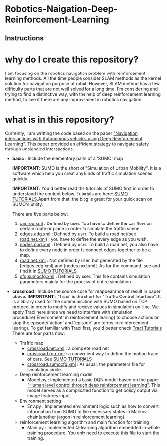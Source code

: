 # Robotics-Naigation-Deep-Reinforcement-Learning

## Instructions

# why do I create this repository?
I am focusing on the robotics navigation problem with reinforcement learning methods. All the time people consider SLAM methods as the kernel solution for navigation purpose of robot. However, SLAM method has a few difficulty parts that are not well solved for a long time. I'm considering and trying to find a distinctive way, with the help of deep reinforcement learning method, to see if there are any improvement in robotics navigation.

# what is in this repository?
Currently, I am writting the code based on the paper ["Navigation intersactions with Autonomous vehicles using Deep Reinforcement Learning"](http://xueshu.baidu.com/s?wd=paperuri%3A%288096d7729767e358d7308ee6a1bb902d%29&filter=sc_long_sign&tn=SE_xueshusource_2kduw22v&sc_vurl=http%3A%2F%2Farxiv.org%2Fpdf%2F1705.01196&ie=utf-8&sc_us=17616306211134359942). This paper provided an efficient strategy to navigate safety through unsignaled intersactions.

- **basic** : Include the elementary parts of a 'SUMO' map 

  **IMPORTANT**: SUMO is the short of "Simulation of Urban Mobility". It is a software which help you creat any kinds of traffic simulation scenes quickly. 
  
  **IMPORTANT**: You'd better read the tutorials of SUMO first in order to understand the content below. Tutorials are here: [SUMO TUTORIALS](http://sumo.dlr.de/wiki/Tutorials).Apart from that, the blog is great for your quick scan on SUMO's utility.
  
  There are five parts below:
  1. [car.rou.xml](https://github.com/lvlvlvlvlv/Robotics-Navigation-Deep-Reinforcement-Learning/blob/master/basic/car.rou.xml) : Defined by user. You have to define the car flow on certain route or place in order to simulate the traffic scene.
  2. [edges.edg.xml](https://github.com/lvlvlvlvlv/Robotics-Navigation-Deep-Reinforcement-Learning/blob/master/basic/edges.edg.xml) : Defined by user. To build a road net(see [road.net.xml](https://github.com/lvlvlvlvlv/Robotics-Navigation-Deep-Reinforcement-Learning/blob/master/basic/road.net.xml)) , you have to define the every edge as you wish.
  3. [nodes.nod.xml](https://github.com/lvlvlvlvlv/Robotics-Navigation-Deep-Reinforcement-Learning/blob/master/basic/nodes.nod.xml) : Defined by user. To build a road net, you also have to define every node in order to connect edges together to be a map.
  4. [road.net.xml](https://github.com/lvlvlvlvlv/Robotics-Navigation-Deep-Reinforcement-Learning/blob/master/basic/road.net.xml) : Not defined by user, but generated by the file [edges.edg.xml] and [nodes.nod.xml]. As for the command. see and find it in [SUMO TUTORIALS](http://sumo.dlr.de/wiki/Tutorials)
  5. [cfg.sumocfg.xml](https://github.com/lvlvlvlvlv/Robotics-Navigation-Deep-Reinforcement-Learning/blob/master/basic/cfg.sumocfg.xml) : Defined by user. This file contains simulation parameters mainly for the process of entire simulation.
  
- **crossroad** : Include the source code for reappearance of result in paper above.
  **IMPORTANT** : 'Traci' is the short for "Traffic Control Interface". It is a library used for the communication with SUMO based on TCP protocol in order to modify and recieve values in simulation on-line. We apply Traci here since we need to interfere with simulation procedure('Environment' in reinforcement learing) to choose actions or stop the episode('action' and 'episode' are terms in reinforcement learing). To get familiar with Traci first, you'd better check [Traci Tutorials](http://www.sumo.dlr.de/userdoc/TraCI/Protocol.html)
  There are four parts now:
   + Traffic map
     - [crossroad.net.xml](https://github.com/lvlvlvlvlv/Robotics-Navigation-Deep-Reinforcement-Learning/blob/master/crossroad/crossroad.net.xml) : a complete road net
     - [crossroad.rou.xml](https://github.com/lvlvlvlvlv/Robotics-Navigation-Deep-Reinforcement-Learning/blob/master/crossroad/crossroad.rou.xml) : a convenient way to define the motion trace of cars. See [SUMO TUTORIALS](http://sumo.dlr.de/wiki/Tutorials)
     - [crossroad.sumocfg.xml](https://github.com/lvlvlvlvlv/Robotics-Navigation-Deep-Reinforcement-Learning/blob/master/crossroad/crossroad.sumocfg) : As usual, the parameters file for simulation circle.
   + Deep reinforcement learning model
     - Model.py : Implemented a basic DQN model based on the paper ["Human level control through deep reinforcement learning"](https://www.nature.com/articles/nature14236.pdf). This model serves as a complicated function to get policy output via image features input.
   + Environment setting
     - Env.py : Implemented environment logic such as how to convert information from SUMO to the necessary states in Markov chain(another jargon in reinforcement learning).
   + reinforcement learning algorithm and main function for training
     - Main.py : Implemented Q-learning algorithm embedded in whole training procedure. You only need to execute this file to start the training.
  
  


